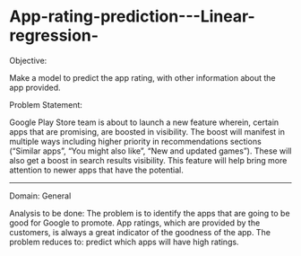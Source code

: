 # App-rating-prediction---Linear-regression-


Objective:

Make a model to predict the app rating, with other information about the app provided.


Problem Statement:

Google Play Store team is about to launch a new feature wherein, certain apps that are promising, are boosted in visibility. The boost will
manifest in multiple ways including higher priority in recommendations sections (“Similar apps”, “You might also like”, “New and updated
games”). These will also get a boost in search results visibility.
This feature will help bring more attention to newer apps that have the potential.


***
Domain: General

Analysis to be done: The problem is to identify the apps that are going to be good for Google to promote. App ratings, which are provided by
the customers, is always a great indicator of the goodness of the app. The problem reduces to: predict which apps will have high ratings.
